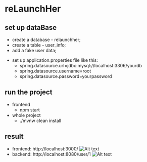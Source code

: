# reLaunchHer

## set up dataBase

- create a database - relaunchher;
- create a table - user_info;
- add a fake user data;
<!-- - set up environment variable
    - run -> debug -> configuration -> Environment variables: DB_URL=jdbc:mysql://localhost:3306/yourdb;DB_USERNAME=youruser;DB_PASSWORD=yourpassword -->
- set up application.properties file like this:
    - spring.datasource.url=jdbc:mysql://localhost:3306/yourdb
    - spring.datasource.username=root
    - spring.datasource.password=yourpassword

## run the project
- frontend
    - npm start
- whole project
    - ./mvnw clean install


## result

- frontend: http://localhost:3000/
![Alt text](./frontend.png)
- backend: http://localhost:8080/user/1
![Alt text](./backend.png)

